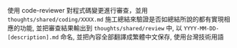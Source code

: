 使用 code-reviewer 對程式碼變更進行審查，並用 `thoughts/shared/coding/XXXX.md` 施工總結來驗證是否如總結所說的都有實現相應的功能, 並把審查結果輸出到 `thoughts/shared/review` 中, 以 `YYYY-MM-DD-[description].md` 命名, 並把內容全部翻譯成繁體中文保存, 使用台灣技術用語